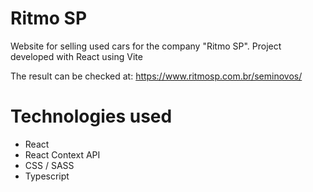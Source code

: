 # Ritmo SP

Website for selling used cars for the company "Ritmo SP".
Project developed with React using Vite

The result can be checked at:
https://www.ritmosp.com.br/seminovos/

# Technologies used

<ul>
<li>React</li>
<li>React Context API</li>
<li>CSS / SASS</li>
<li>Typescript</li>
</ul>
